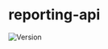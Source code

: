 # reporting-api

![Version](https://img.shields.io/badge/version-1.0.0-blue.svg?cacheSeconds=2592000)

